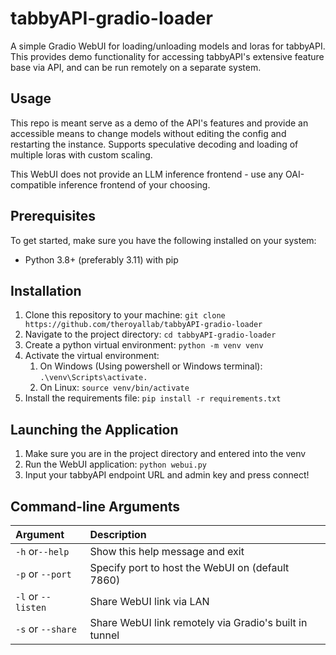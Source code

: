 # tabbyAPI-gradio-loader
A simple Gradio WebUI for loading/unloading models and loras for tabbyAPI. This provides demo functionality for accessing tabbyAPI's extensive feature base via API, and can be run remotely on a separate system.

## Usage
This repo is meant serve as a demo of the API's features and provide an accessible means to change models without editing the config and restarting the instance. Supports speculative decoding and loading of multiple loras with custom scaling.

This WebUI does not provide an LLM inference frontend - use any OAI-compatible inference frontend of your choosing.

## Prerequisites

To get started, make sure you have the following installed on your system:

- Python 3.8+ (preferably 3.11) with pip

## Installation

1. Clone this repository to your machine: `git clone https://github.com/theroyallab/tabbyAPI-gradio-loader`
2. Navigate to the project directory: `cd tabbyAPI-gradio-loader`
3. Create a python virtual environment: `python -m venv venv`
4. Activate the virtual environment:
   1. On Windows (Using powershell or Windows terminal): `.\venv\Scripts\activate.`
   2. On Linux: `source venv/bin/activate`
5. Install the requirements file: `pip install -r requirements.txt`

## Launching the Application
1. Make sure you are in the project directory and entered into the venv
2. Run the WebUI application: `python webui.py`
3. Input your tabbyAPI endpoint URL and admin key and press connect!

## Command-line Arguments
| Argument           | Description                                               |
| :----------------  | :-----------------------------------------------------    |
| `-h` or`--help`    |  Show this help message and exit                          |
| `-p` or `--port`   |  Specify port to host the WebUI on (default 7860)         |
| `-l` or `--listen` |  Share WebUI link via LAN                                 |
| `-s` or `--share`  |  Share WebUI link remotely via Gradio's built in tunnel   |
